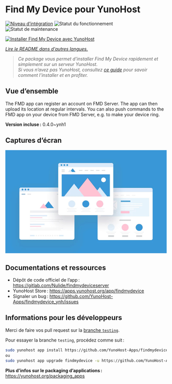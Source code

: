 <!--
Nota bene : ce README est automatiquement généré par <https://github.com/YunoHost/apps/tree/master/tools/readme_generator>
Il NE doit PAS être modifié à la main.
-->

# Find My Device pour YunoHost

[![Niveau d’intégration](https://apps.yunohost.org/badge/integration/findmydevice)](https://ci-apps.yunohost.org/ci/apps/findmydevice/)
![Statut du fonctionnement](https://apps.yunohost.org/badge/state/findmydevice)
![Statut de maintenance](https://apps.yunohost.org/badge/maintained/findmydevice)

[![Installer Find My Device avec YunoHost](https://install-app.yunohost.org/install-with-yunohost.svg)](https://install-app.yunohost.org/?app=findmydevice)

*[Lire le README dans d'autres langues.](./ALL_README.md)*

> *Ce package vous permet d’installer Find My Device rapidement et simplement sur un serveur YunoHost.*  
> *Si vous n’avez pas YunoHost, consultez [ce guide](https://yunohost.org/install) pour savoir comment l’installer et en profiter.*

## Vue d’ensemble

The FMD app can register an account on FMD Server. The app can then upload its location at regular intervals.
You can also push commands to the FMD app on your device from FMD Server, e.g. to make your device ring.

**Version incluse :** 0.4.0~ynh1

## Captures d’écran

![Capture d’écran de Find My Device](./doc/screenshots/example.jpg)

## Documentations et ressources

- Dépôt de code officiel de l’app : <https://gitlab.com/Nulide/findmydeviceserver>
- YunoHost Store : <https://apps.yunohost.org/app/findmydevice>
- Signaler un bug : <https://github.com/YunoHost-Apps/findmydevice_ynh/issues>

## Informations pour les développeurs

Merci de faire vos pull request sur la [branche `testing`](https://github.com/YunoHost-Apps/findmydevice_ynh/tree/testing).

Pour essayer la branche `testing`, procédez comme suit :

```bash
sudo yunohost app install https://github.com/YunoHost-Apps/findmydevice_ynh/tree/testing --debug
ou
sudo yunohost app upgrade findmydevice -u https://github.com/YunoHost-Apps/findmydevice_ynh/tree/testing --debug
```

**Plus d’infos sur le packaging d’applications :** <https://yunohost.org/packaging_apps>

